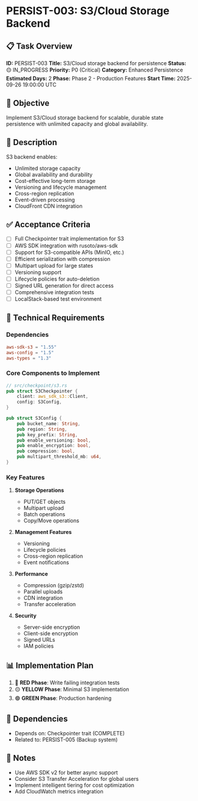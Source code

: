# PERSIST-003: S3/Cloud Storage Backend

## 📋 Task Overview
**ID:** PERSIST-003
**Title:** S3/Cloud storage backend for persistence
**Status:** 🟡 IN_PROGRESS
**Priority:** P0 (Critical)
**Category:** Enhanced Persistence
**Estimated Days:** 2
**Phase:** Phase 2 - Production Features
**Start Time:** 2025-09-26 19:00:00 UTC

## 🎯 Objective
Implement S3/Cloud storage backend for scalable, durable state persistence with unlimited capacity and global availability.

## 📝 Description
S3 backend enables:
- Unlimited storage capacity
- Global availability and durability
- Cost-effective long-term storage
- Versioning and lifecycle management
- Cross-region replication
- Event-driven processing
- CloudFront CDN integration

## ✅ Acceptance Criteria
- [ ] Full Checkpointer trait implementation for S3
- [ ] AWS SDK integration with rusoto/aws-sdk
- [ ] Support for S3-compatible APIs (MinIO, etc.)
- [ ] Efficient serialization with compression
- [ ] Multipart upload for large states
- [ ] Versioning support
- [ ] Lifecycle policies for auto-deletion
- [ ] Signed URL generation for direct access
- [ ] Comprehensive integration tests
- [ ] LocalStack-based test environment

## 🔧 Technical Requirements

### Dependencies
```toml
aws-sdk-s3 = "1.55"
aws-config = "1.5"
aws-types = "1.3"
```

### Core Components to Implement
```rust
// src/checkpoint/s3.rs
pub struct S3Checkpointer {
    client: aws_sdk_s3::Client,
    config: S3Config,
}

pub struct S3Config {
    pub bucket_name: String,
    pub region: String,
    pub key_prefix: String,
    pub enable_versioning: bool,
    pub enable_encryption: bool,
    pub compression: bool,
    pub multipart_threshold_mb: u64,
}
```

### Key Features
1. **Storage Operations**
   - PUT/GET objects
   - Multipart upload
   - Batch operations
   - Copy/Move operations

2. **Management Features**
   - Versioning
   - Lifecycle policies
   - Cross-region replication
   - Event notifications

3. **Performance**
   - Compression (gzip/zstd)
   - Parallel uploads
   - CDN integration
   - Transfer acceleration

4. **Security**
   - Server-side encryption
   - Client-side encryption
   - Signed URLs
   - IAM policies

## 📊 Implementation Plan
1. 🔴 **RED Phase**: Write failing integration tests
2. 🟡 **YELLOW Phase**: Minimal S3 implementation
3. 🟢 **GREEN Phase**: Production hardening

## 🔗 Dependencies
- Depends on: Checkpointer trait (COMPLETE)
- Related to: PERSIST-005 (Backup system)

## 📝 Notes
- Use AWS SDK v2 for better async support
- Consider S3 Transfer Acceleration for global users
- Implement intelligent tiering for cost optimization
- Add CloudWatch metrics integration